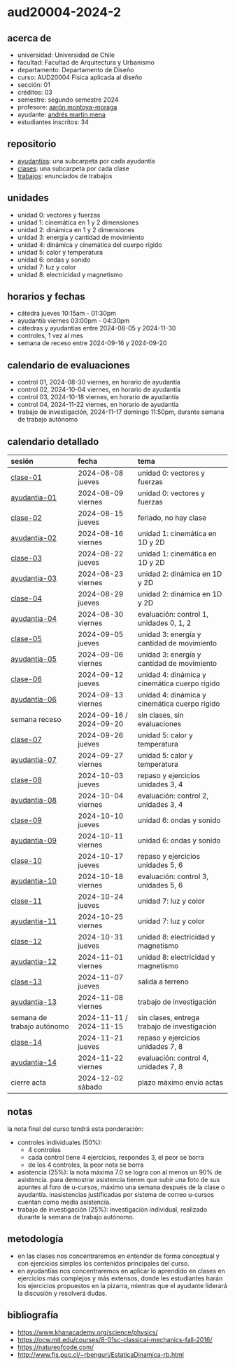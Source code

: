 # aud20004-2024-2

## acerca de

- universidad: Universidad de Chile
- facultad: Facultad de Arquitectura y Urbanismo
- departamento: Departamento de Diseño
- curso: AUD20004 Física aplicada al diseño
- sección: 01
- créditos: 03
- semestre: segundo semestre 2024
- profesore: [aarón montoya-moraga](https://github.com/montoyamoraga)
- ayudante: [andrés martin mena](https://github.com/AndresMartinM)
- estudiantes inscritos: 34

## repositorio

- [ayudantias](./ayudantias/): una subcarpeta por cada ayudantía
- [clases](./clases/): una subcarpeta por cada clase
- [trabajos](./trabajos/): enunciados de trabajos

## unidades

- unidad 0: vectores y fuerzas
- unidad 1: cinemática en 1 y 2 dimensiones
- unidad 2: dinámica en 1 y 2 dimensiones
- unidad 3: energía y cantidad de movimiento
- unidad 4: dinámica y cinemática del cuerpo rígido
- unidad 5: calor y temperatura
- unidad 6: ondas y sonido
- unidad 7: luz y color
- unidad 8: electricidad y magnetismo

## horarios y fechas

- cátedra jueves 10:15am - 01:30pm
- ayudantía viernes 03:00pm - 04:30pm
- cátedras y ayudantías entre 2024-08-05 y 2024-11-30
- controles, 1 vez al mes
- semana de receso entre 2024-09-16 y 2024-09-20

## calendario de evaluaciones

- control 01, 2024-08-30 viernes, en horario de ayudantía
- control 02, 2024-10-04 viernes, en horario de ayudantía
- control 03, 2024-10-18 viernes, en horario de ayudantía
- control 04, 2024-11-22 viernes, en horario de ayudantía
- trabajo de investigación, 2024-11-17 domingo 11:50pm, durante semana de trabajo autónomo

## calendario detallado

| sesión                                   | fecha                   | tema                                          |
| :--------------------------------------- | :---------------------- | :-------------------------------------------- |
| [clase-01](clases/clase-01/)             | 2024-08-08 jueves       | unidad 0: vectores y fuerzas                  |
| [ayudantia-01](ayudantias/ayudantia-01/) | 2024-08-09 viernes      | unidad 0: vectores y fuerzas                  |
| [clase-02](clases/clase-02/)             | 2024-08-15 jueves       | feriado, no hay clase                         |
| [ayudantia-02](ayudantias/ayudantia-02/) | 2024-08-16 viernes      | unidad 1: cinemática en 1D y 2D               |
| [clase-03](clases/clase-03/)             | 2024-08-22 jueves       | unidad 1: cinemática en 1D y 2D               |
| [ayudantia-03](ayudantias/ayudantia-03/) | 2024-08-23 viernes      | unidad 2: dinámica en 1D y 2D                 |
| [clase-04](clases/clase-04/)             | 2024-08-29 jueves       | unidad 2: dinámica en 1D y 2D                 |
| [ayudantia-04](ayudantias/ayudantia-04/) | 2024-08-30 viernes      | evaluación: control 1, unidades 0, 1, 2       |
| [clase-05](clases/clase-05/)             | 2024-09-05 jueves       | unidad 3: energía y cantidad de movimiento    |
| [ayudantia-05](ayudantias/ayudantia-05/) | 2024-09-06 viernes      | unidad 3: energía y cantidad de movimiento    |
| [clase-06](clases/clase-06/)             | 2024-09-12 jueves       | unidad 4: dinámica y cinemática cuerpo rígido |
| [ayudantia-06](ayudantias/ayudantia-06/) | 2024-09-13 viernes      | unidad 4: dinámica y cinemática cuerpo rígido |
| semana receso                            | 2024-09-16 / 2024-09-20 | sin clases, sin evaluaciones                  |
| [clase-07](clases/clase-07/)             | 2024-09-26 jueves       | unidad 5: calor y temperatura                 |
| [ayudantia-07](ayudantias/ayudantia-07/) | 2024-09-27 viernes      | unidad 5: calor y temperatura                 |
| [clase-08](clases/clase-08/)             | 2024-10-03 jueves       | repaso y ejercicios unidades 3, 4             |
| [ayudantia-08](ayudantias/ayudantia-08/) | 2024-10-04 viernes      | evaluación: control 2, unidades 3, 4          |
| [clase-09](clases/clase-09/)             | 2024-10-10 jueves       | unidad 6: ondas y sonido                      |
| [ayudantia-09](ayudantias/ayudantia-09/) | 2024-10-11 viernes      | unidad 6: ondas y sonido                      |
| [clase-10](clases/clase-10/)             | 2024-10-17 jueves       | repaso y ejercicios unidades 5, 6             |
| [ayudantia-10](ayudantias/ayudantia-10/) | 2024-10-18 viernes      | evaluación: control 3, unidades 5, 6          |
| [clase-11](clases/clase-11/)             | 2024-10-24 jueves       | unidad 7: luz y color                         |
| [ayudantia-11](ayudantias/ayudantia-11/) | 2024-10-25 viernes      | unidad 7: luz y color                         |
| [clase-12](clases/clase-12/)             | 2024-10-31 jueves       | unidad 8: electricidad y magnetismo           |
| [ayudantia-12](ayudantias/ayudantia-12/) | 2024-11-01 viernes      | unidad 8: electricidad y magnetismo           |
| [clase-13](clases/clase-13/)             | 2024-11-07 jueves       | salida a terreno                              |
| [ayudantia-13](ayudantias/ayudantia-13/) | 2024-11-08 viernes      | trabajo de investigación                      |
| semana de trabajo autónomo               | 2024-11-11 / 2024-11-15 | sin clases, entrega trabajo de investigación  |
| [clase-14](clases/clase-14/)             | 2024-11-21 jueves       | repaso y ejercicios unidades 7, 8             |
| [ayudantia-14](ayudantias/ayudantia-14/) | 2024-11-22 viernes      | evaluación: control 4, unidades 7, 8          |
| cierre acta                              | 2024-12-02 sábado       | plazo máximo envío actas                      |

## notas

la nota final del curso tendrá esta ponderación:

- controles individuales (50%):
  - 4 controles
  - cada control tiene 4 ejercicios, respondes 3, el peor se borra
  - de los 4 controles, la peor nota se borra
- asistencia (25%): la nota máxima 7.0 se logra con al menos un 90% de asistencia. para demostrar asistencia tienen que subir una foto de sus apuntes al foro de u-cursos, máximo una semana después de la clase o ayudantía. inasistencias justificadas por sistema de correo u-cursos cuentan como media asistencia.
- trabajo de investigación (25%): investigación individual, realizado durante la semana de trabajo autónomo.

## metodología

- en las clases nos concentraremos en entender de forma conceptual y con ejercicios simples los contenidos principales del curso.
- en ayudantías nos concentraremos en aplicar lo aprendido en clases en ejercicios más complejos y más extensos, donde les estudiantes harán los ejercicios propuestos en la pizarra, mientras que el ayudante liderará la discusión y resolverá dudas.

## bibliografía

- <https://www.khanacademy.org/science/physics/>
- <https://ocw.mit.edu/courses/8-01sc-classical-mechanics-fall-2016/>
- <https://natureofcode.com/>
- <http://www.fis.puc.cl/~rbenguri/EstaticaDinamica-rb.html>
